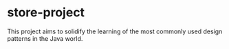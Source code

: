 # store-project

This project aims to solidify the learning of the most commonly used design patterns in the Java world.
